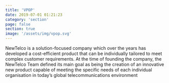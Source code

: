 ```yaml
---
title: 'VPOP'
date: 2019-07-01 01:21:23
category: 'section'
page: false
section: true
image: '/assets/img/vpop.svg'
---
```


NewTelco is a solution-focused company which over the years has developed a cost-efficient product that can be individually tailored to meet complex customer requirements. At the time of founding the company, the NewTelco Team defined its main goal as being the creation of an innovative new product capable of meeting the specific needs of each individual organisation in today’s global telecommunications environment
